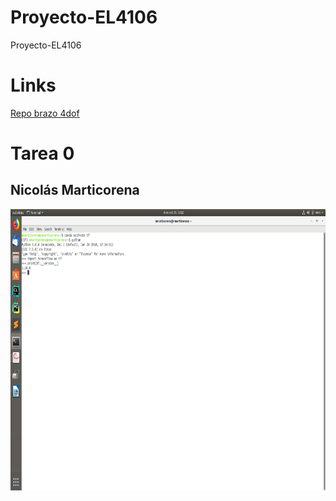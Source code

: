 # Proyecto-EL4106
Proyecto-EL4106

# Links
[Repo brazo 4dof](https://github.com/JavierUR/SimpleArm)


# Tarea 0
## Nicolás Marticorena
<img src="doc/nmarticorena.png" width="900" height="450" />